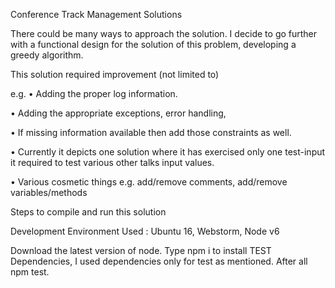 Conference Track Management Solutions

There could be many ways to approach the solution. I decide to go further with a functional design for the solution of this problem, developing a greedy algorithm.

This solution required improvement (not limited to)

e.g. •	Adding the proper log information.

•	Adding the appropriate exceptions, error handling,

•	If missing information available then add those constraints as well.

•	Currently it depicts one solution where it has exercised only one test-input it required to test various other talks input values.

•	Various cosmetic things e.g. add/remove comments, add/remove variables/methods

Steps to compile and run this solution

Development Environment Used : Ubuntu 16, Webstorm, Node v6

Download the latest version of node. 
Type npm i to install TEST Dependencies, I used dependencies only for test as mentioned.
After all npm test.
